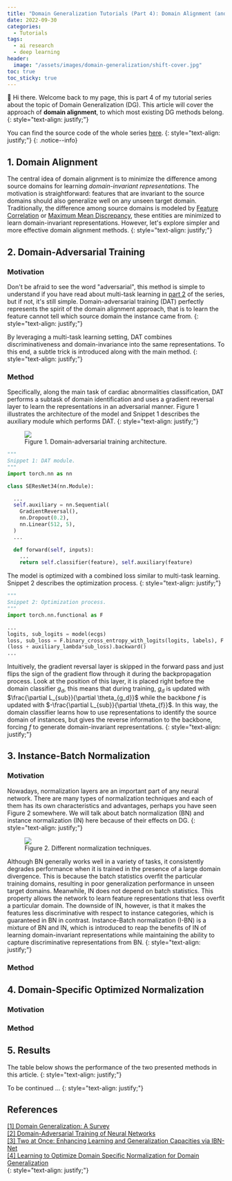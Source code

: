 ```yaml
---
title: "Domain Generalization Tutorials (Part 4): Domain Alignment (and More)"
date: 2022-09-30
categories: 
  - Tutorials
tags: 
  - ai research
  - deep learning
header: 
  image: "/assets/images/domain-generalization/shift-cover.jpg"
toc: true
toc_sticky: true
---
```


👋 Hi there. Welcome back to my page, this is part 4 of my tutorial series about the topic of Domain Generalization (DG). This article will cover the approach of **domain alignment**, to which most existing DG methods belong. 
{: style="text-align: justify;"}

You can find the source code of the whole series [here](https://github.com/lhkhiem28/DGECG). 
{: style="text-align: justify;"}
{: .notice--info}

## 1. Domain Alignment
The central idea of domain alignment is to minimize the difference among source domains for learning _domain-invariant representations_. The motivation is straightforward: features that are invariant to the source domains should also generalize well on any unseen target domain. Traditionally, the difference among source domains is modeled by [Feature Correlation](https://arxiv.org/abs/1612.01939) or [Maximum Mean Discrepancy](https://jmlr.csail.mit.edu/papers/v13/gretton12a.html), these entities are minimized to learn domain-invariant representations. However, let's explore simpler and more effective domain alignment methods. 
{: style="text-align: justify;"}

## 2. Domain-Adversarial Training

### Motivation
Don't be afraid to see the word "adversarial", this method is simple to understand if you have read about multi-task learning in [part 2](https://gather-ai.github.io/tutorials/domain-generalization-part-2/) of the series, but if not, it's still simple. Domain-adversarial training (DAT) perfectly represents the spirit of the domain alignment approach, that is to learn the feature cannot tell which source domain the instance came from. 
{: style="text-align: justify;"}

By leveraging a multi-task learning setting, DAT combines discriminativeness and domain-invariance into the same representations. To this end, a subtle trick is introduced along with the main method. 
{: style="text-align: justify;"}

### Method
Specifically, along the main task of cardiac abnormalities classification, DAT performs a subtask of domain identification and uses a gradient reversal layer to learn the representations in an adversarial manner. Figure 1 illustrates the architecture of the model and Snippet 1 describes the auxiliary module which performs DAT. 
{: style="text-align: justify;"}

<figure class="align-center">
  <img src="{{ site.url }}{{ site.baseurl }}/assets/images/domain-generalization/domain-adversarial-training.jpg">
  <figcaption>Figure 1. Domain-adversarial training architecture. </figcaption>
</figure>

```python
"""
Snippet 1: DAT module. 
"""
import torch.nn as nn

class SEResNet34(nn.Module):

  ...
  self.auxiliary = nn.Sequential(
    GradientReversal(), 
    nn.Dropout(0.2), 
    nn.Linear(512, 5), 
  )
  ...

  def forward(self, inputs):
    ...
    return self.classifier(feature), self.auxiliary(feature)
```

The model is optimized with a combined loss similar to multi-task learning. Snippet 2 describes the optimization process. 
{: style="text-align: justify;"}

```python
"""
Snippet 2: Optimization process. 
"""
import torch.nn.functional as F

...
logits, sub_logits = model(ecgs)
loss, sub_loss = F.binary_cross_entropy_with_logits(logits, labels), F.cross_entropy(sub_logits, domains)
(loss + auxiliary_lambda*sub_loss).backward()
...
```

Intuitively, the gradient reversal layer is skipped in the forward pass and just flips the sign of the gradient flow through it during the backpropagation process. Look at the position of this layer, it is placed right before the domain classifier $g_{d}$, this means that during training, $g_{d}$ is updated with $\frac{\partial L_{sub}}{\partial \theta_{g_d}}$ while the backbone $f$ is updated with $-\frac{\partial L_{sub}}{\partial \theta_{f}}$. In this way, the domain classifier learns how to use representations to identify the source domain of instances, but gives the reverse information to the backbone, forcing $f$ to generate domain-invariant representations. 
{: style="text-align: justify;"}

## 3. Instance-Batch Normalization

### Motivation
Nowadays, normalization layers are an important part of any neural network. There are many types of normalization techniques and each of them has its own characteristics and advantages, perhaps you have seen Figure 2 somewhere. We will talk about batch normalization (BN) and instance normalization (IN) here because of their effects on DG. 
{: style="text-align: justify;"}

<figure class="align-center">
  <img src="{{ site.url }}{{ site.baseurl }}/assets/images/domain-generalization/normalization-techniques.jpg">
  <figcaption>Figure 2. Different normalization techniques. </figcaption>
</figure>

Although BN generally works well in a variety of tasks, it consistently degrades performance when it is trained in the presence of a large domain divergence. This is because the batch statistics overfit the particular training domains, resulting in poor generalization performance in unseen target domains. Meanwhile, IN does not depend on batch statistics. This property allows the network to learn feature representations that less overfit a particular domain. The downside of IN, however, is that it makes the features less discriminative with respect to instance categories, which is guaranteed in BN in contrast. Instance-Batch normalization (I-BN) is a mixture of BN and IN, which is introduced to reap the benefits of IN of learning domain-invariant representations while maintaining the ability to capture discriminative representations from BN. 
{: style="text-align: justify;"}

### Method


## 4. Domain-Specific Optimized Normalization

### Motivation

### Method

## 5. Results
The table below shows the performance of the two presented methods in this article. 
{: style="text-align: justify;"}

To be continued ...
{: style="text-align: justify;"}

## References
[[1] Domain Generalization: A Survey](https://arxiv.org/abs/2103.02503)<br>
[[2] Domain-Adversarial Training of Neural Networks](https://arxiv.org/abs/1505.07818)<br>
[[3] Two at Once: Enhancing Learning and Generalization Capacities via IBN-Net](https://arxiv.org/abs/1807.09441)<br>
[[4] Learning to Optimize Domain Specific Normalization for Domain Generalization](https://arxiv.org/abs/1907.04275)<br>
{: style="text-align: justify;"}